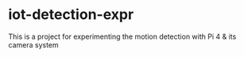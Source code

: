 # iot-detection-expr

This is a project for experimenting the motion detection with Pi 4 & its camera system
